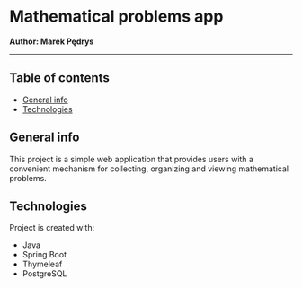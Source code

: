 # Mathematical problems app
**Author: Marek Pędrys**

---

## Table of contents
* [General info](#general-info)
* [Technologies](#technologies)

## General info
This project is a simple web application that provides users with a convenient mechanism for collecting, organizing and viewing mathematical problems.

## Technologies
Project is created with:
* Java
* Spring Boot
* Thymeleaf
* PostgreSQL




